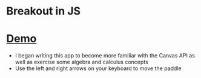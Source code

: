 # Breakout in JS
# [Demo](https://samueldlay.github.io/breakoutJS/)

* I began writing this app to become more familiar with the Canvas API as well as exercise some algebra and calculus concepts
* Use the left and right arrows on your keyboard to move the paddle
